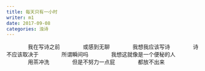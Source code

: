 ```yaml
---
title: 每天只有一小时
writer: m1
date: 2017-09-08
categories: 浊诗
---
```

　　　　我在写诗之前
　　　　或感到无聊
　　　　我想我应该写诗
　　　　诗不应该取决于
　　　　所谓瞬间吗
　　　　我想这就像是一个便秘的人
　　　　用茶冲洗
　　　　但是不努力一点屁
　　　　都放不出来